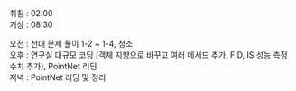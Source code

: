 취침 : 02:00  
기상 : 08:30  
  
오전 : 선대 문제 풀이 1-2 ~ 1-4, 청소  
오후 : 연구실 대규모 코딩 (객체 지향으로 바꾸고 여러 메서드 추가, FID, IS 성능 측정 수치 추가), PointNet 리딩  
저녁 : PointNet 리딩 및 정리
